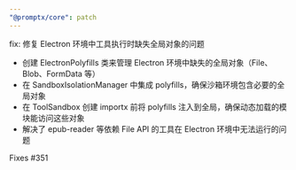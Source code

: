 ```yaml
---
"@promptx/core": patch
---
```


fix: 修复 Electron 环境中工具执行时缺失全局对象的问题

- 创建 ElectronPolyfills 类来管理 Electron 环境中缺失的全局对象（File、Blob、FormData 等）
- 在 SandboxIsolationManager 中集成 polyfills，确保沙箱环境包含必要的全局对象
- 在 ToolSandbox 创建 importx 前将 polyfills 注入到全局，确保动态加载的模块能访问这些对象
- 解决了 epub-reader 等依赖 File API 的工具在 Electron 环境中无法运行的问题

Fixes #351
